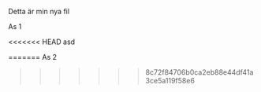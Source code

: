 Detta är min nya fil


As 1

<<<<<<< HEAD
asd



=======
As 2
>>>>>>> 8c72f84706b0ca2eb88e44df41a3ce5a119f58e6
